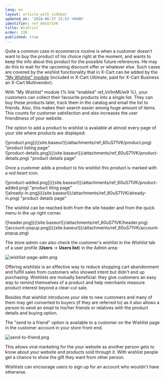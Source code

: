 ```yaml
---
lang: en
layout: article_with_sidebar
updated_at: '2018-06-27 15:53 +0400'
identifier: ref_60uS71VK
title: Wishlist
order: 330
published: true
---
```

Quite a common case in ecommerce routine is when a customer doesn’t want to buy the product of his choice right at the moment, and wants to keep the info about this product for the possible future references. He may do this to wait for the upcoming discount offer or whatever else. Such cases are covered by the wishlist functionality that in X-Cart can be added by the ["My Wishlist" module](https://market.x-cart.com/addons/my-wishlist.html) (included in X-Cart Ultimate, paid for X-Cart Business an X-Cart Multivendor).

With "My Wishlist" module {% link "enabled" ref_Vn1mMUw9 %}, your customers can collect their favourite products into a single list. They can buy these products later, track them in the catalog and email the list to friends. Also, this makes their search easier among huge amount of items. This counts for customer satisfaction and also increases the user friendliness of your website.

The option to add a product to wishlist is available at almost every page of your site where products are displayed:

<div class="ui stackable three column grid">
  <div class="column" markdown="span">![product.png]({{site.baseurl}}/attachments/ref_60uS71VK/product.png) "product listing page"</div>
  <div class="column" markdown="span">![product-details.png]({{site.baseurl}}/attachments/ref_60uS71VK/product-details.png) "product details page"</div>
</div>

Once a customer adds a product to his wishlist this product is marked with a _red heart_ icon. 

<div class="ui stackable three column grid">
  <div class="column" markdown="span">![product-added.png]({{site.baseurl}}/attachments/ref_60uS71VK/product-added.png) "product liting page"</div>
  <div class="column" markdown="span"> ![already-in.png]({{site.baseurl}}/attachments/ref_60uS71VK/already-in.png)
"product details page"</div>
</div>

The wishlist can be reached both from the site header and from the quick menu in the up right corner.

<div class="ui stackable three column grid">
  <div class="column" markdown="span">![header.png]({{site.baseurl}}/attachments/ref_60uS71VK/header.png)</div>
  <div class="column" markdown="span">![account-popup.png]({{site.baseurl}}/attachments/ref_60uS71VK/account-popup.png)</div>
</div>

The store admin can also check the customer's wishlist in the _Wishlist_ tab of a user profile (**Users** -> **Users list**) in the Admin area:

![wishlist-page-adm.png]({{site.baseurl}}/attachments/ref_60uS71VK/wishlist-page-adm.png)


Offering wishlists is an effective way to reduce shopping cart abandonment and fulfill sales from customers who showed intent but didn't end up purchasing. Wishlists are mutually beneficial: they give customers an easy way to remind themselves of a product and help merchants measure product interest beyond a clear-cut sale.

Besides that wishlist introduces your site to new customers and many of them may get converted to buyers (if they are referred to) as it also allows a person to send an email to his/her friends or relatives with the product details and buying option. 

The "send to a friend" option is available to a customer on the Wishlist page in the customer account in your store front-end.

![send-to-friend.png]({{site.baseurl}}/attachments/ref_60uS71VK/send-to-friend.png)

This allows viral marketing for the your website as another person gets to know about your website and products sold through it. With wishlist people get a chance to show the gift they want from other person.

Wishlists can encourage users to sign up for an account who wouldn't have otherwise.